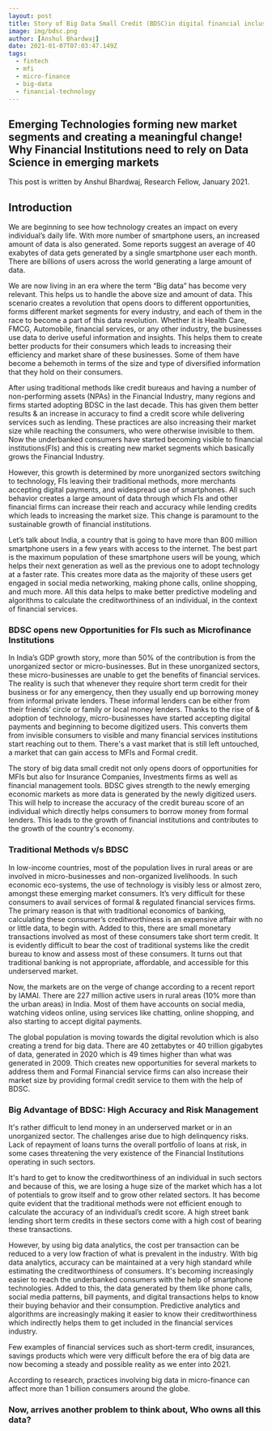 ```yaml
---
layout: post
title: Story of Big Data Small Credit (BDSC)in digital financial inclusion
image: img/bdsc.png
author: [Anshul Bhardwaj]
date: 2021-01-07T07:03:47.149Z
tags:
  - fintech
  - mfi
  - micro-finance
  - big-data
  - financial-technology
---
```

Emerging Technologies forming new market segments and creating a meaningful change! Why Financial Institutions need to rely on Data Science in emerging markets
---

This post is written by
Anshul Bhardwaj, Research Fellow, January 2021.


## Introduction

We are beginning to see how technology creates an impact on every individual’s daily life. With more number of smartphone users, an increased amount of data is also generated. Some reports suggest an average of 40 exabytes of data gets generated by a single smartphone user each month.  There are billions of users across the world generating a large amount of data. 

We are now living in an era where the term “Big data” has become very relevant. This helps us to handle the above size and amount of data.  This scenario creates a revolution that opens doors to different opportunities, forms different market segments for every industry, and each of them in the race to become a part of this data revolution. Whether it is Health Care, FMCG, Automobile, financial services, or any other industry, the businesses use data to derive useful information and insights. This helps them to create better products for their consumers which leads to increasing their efficiency and market share of these businesses. Some of them have become a behemoth in terms of the size and type of diversified information that they hold on their consumers. 

After using traditional methods like credit bureaus and having a number of non-performing assets (NPAs) in the Financial Industry, many regions and firms started adopting BDSC in the last decade. This has given them better results & an increase in accuracy to find a credit score while delivering services such as lending. These practices are also increasing their market size while reaching the consumers, who were otherwise invisible to them. Now the underbanked consumers have started becoming visible to financial institutions(FIs) and this is creating new market segments which basically grows the Financial Industry. 

However, this growth is determined by more unorganized sectors switching to technology, FIs leaving their traditional methods, more merchants accepting digital payments, and widespread use of smartphones. All such behavior creates a large amount of data through which FIs and other financial firms can increase their reach and accuracy while lending credits which leads to increasing the market size. This change is paramount to the sustainable growth of financial institutions. 

Let’s talk about India, a country that is going to have more than 800 million smartphone users in a few years with access to the internet. The best part is the maximum population of these smartphone users will be young, which helps their next generation as well as the previous one to adopt technology at a faster rate. This creates more data as the majority of these users get engaged in social media networking, making phone calls, online shopping, and much more. All this data helps to make better predictive modeling and algorithms to calculate the creditworthiness of an individual, in the context of financial services.

### BDSC opens new Opportunities for FIs such as Microfinance Institutions

In India’s GDP growth story, more than 50% of the contribution is from the unorganized sector or micro-businesses. But in these unorganized sectors, these micro-businesses are unable to get the benefits of financial services. The reality is such that whenever they require short term credit for their business or for any emergency, then they usually end up borrowing money from informal private lenders. These informal lenders can be either from their friends’ circle or family or local money lenders. Thanks to the rise of & adoption of technology, micro-businesses have started accepting digital payments and beginning to become digitized users. This converts them from invisible consumers to visible and many financial services institutions start reaching out to them. There's a vast market that is still left untouched, a market that can gain access to MFIs and Formal credit. 

The story of big data small credit not only opens doors of opportunities for MFIs but also for Insurance Companies, Investments firms as well as financial management tools. BDSC gives strength to the newly emerging economic markets as more data is generated by the newly digitized users. This will help to increase the accuracy of the credit bureau score of an individual which directly helps consumers to borrow money from formal lenders. This leads to the growth of financial institutions and contributes to the growth of the country's economy.

### Traditional Methods v/s BDSC
In low-income countries, most of the population lives in rural areas or are involved in micro-businesses and non-organized livelihoods. 
In such economic eco-systems, the use of technology is visibly less or almost zero, amongst these emerging market consumers. It’s very difficult for these consumers to avail services of formal & regulated financial services firms. The primary reason is that with traditional economics of banking, calculating these consumer’s creditworthiness is an expensive affair with no or little data, to begin with. Added to this, there are small monetary transactions involved as most of these consumers take short term credit. It is evidently difficult to bear the cost of traditional systems like the credit bureau to know and assess most of these consumers. It turns out that traditional banking is not appropriate, affordable, and accessible for this underserved market.

Now, the markets are on the verge of change according to a recent report by IAMAI. There are 227 million active users in rural areas (10% more than the urban areas) in India. Most of them have accounts on social media, watching videos online, using services like chatting, online shopping, and also starting to accept digital payments. 

The global population is moving towards the digital revolution which is also creating a trend for big data. There are 40 zettabytes or 40 trillion gigabytes of data, generated in 2020 which is 49 times higher than what was generated in 2009.  Thich creates new opportunities for several markets to address them and Formal Financial service firms can also increase their market size by providing formal credit service to them with the help of BDSC.

### Big Advantage of BDSC: High Accuracy and Risk Management

It's rather difficult to lend money in an underserved market or in an unorganized sector. The challenges arise due to high delinquency risks. Lack of repayment of loans turns the overall portfolio of loans at risk, in some cases threatening the very existence of the Financial Institutions operating in such sectors. 

It's hard to get to know the creditworthiness of an individual in such sectors and because of this, we are losing a huge size of the market which has a lot of potentials to grow itself and to grow other related sectors. It has become quite evident that the traditional methods were not efficient enough to calculate the accuracy of an individual’s credit score. A high street bank lending short term credits in these sectors come with a high cost of bearing these transactions. 

However, by using big data analytics, the cost per transaction can be reduced to a very low fraction of what is prevalent in the industry. With big data analytics, accuracy can be maintained at a very high standard while estimating the creditworthiness of consumers. It's becoming increasingly easier to reach the underbanked consumers with the help of smartphone technologies.
Added to this, the data generated by them like phone calls, social media patterns, bill payments, and digital transactions helps to know their buying behavior and their consumption. 
Predictive analytics and algorithms are increasingly making it easier to know their creditworthiness which indirectly helps them to get included in the financial services industry. 

Few examples of financial services such as short-term credit, insurances, savings products which were very difficult before the era of big data are now becoming a steady and possible reality as we enter into 2021.
 
According to research, practices involving big data in micro-finance can affect more than 1 billion consumers around the globe.

### Now, arrives another problem to think about, Who owns all this data?
